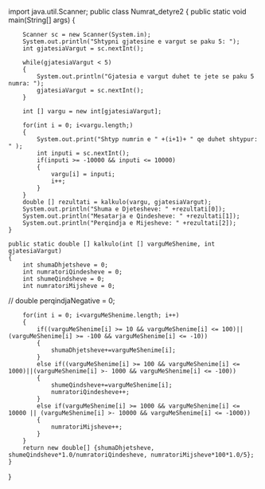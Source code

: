 
import java.util.Scanner;
public class Numrat_detyre2 
{
	public static void main(String[] args) 
	{
  
		Scanner sc = new Scanner(System.in);
		System.out.println("Shtypni gjatesine e vargut se paku 5: ");
		int gjatesiaVargut = sc.nextInt();
		
		while(gjatesiaVargut < 5)
		{
			System.out.println("Gjatesia e vargut duhet te jete se paku 5 numra: ");
			gjatesiaVargut = sc.nextInt();
		}
		
		int [] vargu = new int[gjatesiaVargut];
		
		for(int i = 0; i<vargu.length;)
		{
			System.out.print("Shtyp numrin e " +(i+1)+ " qe duhet shtypur: " );
			int inputi = sc.nextInt();
			if(inputi >= -10000 && inputi <= 10000)
			{
				vargu[i] = inputi;
				i++;
			}
		}
		double [] rezultati = kalkulo(vargu, gjatesiaVargut);
		System.out.println("Shuma e Djetesheve: " +rezultati[0]);
		System.out.println("Mesatarja e Qindesheve: " +rezultati[1]);
		System.out.println("Perqindja e Mijesheve: " +rezultati[2]);
	}
	
	public static double [] kalkulo(int [] varguMeShenime, int gjatesiaVargut)
	{
		int shumaDhjetsheve = 0;
		int numratoriQindesheve = 0;
		int shumeQindsheve = 0;
		int numratoriMijsheve = 0;
//		double perqindjaNegative = 0;
		
		for(int i = 0; i<varguMeShenime.length; i++)
		{
			if((varguMeShenime[i] >= 10 && varguMeShenime[i] <= 100)||(varguMeShenime[i] >= -100 && varguMeShenime[i] <= -10))
			{
				shumaDhjetsheve+=varguMeShenime[i];
			}
			else if((varguMeShenime[i] >= 100 && varguMeShenime[i] <= 1000)||(varguMeShenime[i] >- 1000 && varguMeShenime[i] <= -100))
			{
				shumeQindsheve+=varguMeShenime[i];
				numratoriQindesheve++;
			}
			else if(varguMeShenime[i] >= 1000 && varguMeShenime[i] <= 10000 || (varguMeShenime[i] >- 10000 && varguMeShenime[i] <= -1000))
			{
				numratoriMijsheve++;
			}	
		}
		return new double[] {shumaDhjetsheve, shumeQindsheve*1.0/numratoriQindesheve, numratoriMijsheve*100*1.0/5};	
	}
}


